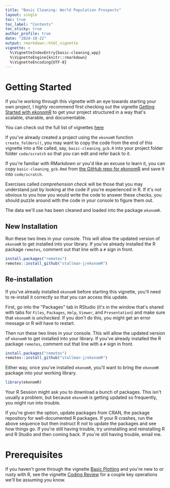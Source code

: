 ```yaml
---
title: "Basic Cleaning: World Population Prospects"
layout: single
toc: true
toc_label: "Contents"
toc_sticky: true
author_profile: true
date: "2024-10-22"
output: rmarkdown::html_vignette
vignette: >
  %\VignetteIndexEntry{basic-cleaning_wpp}
  %\VignetteEngine{knitr::rmarkdown}
  %\VignetteEncoding{UTF-8}
---
```




# Getting Started

If you're working through this vignette with an eye towards starting your own project, I *highly* recommend first checking out the vignette [Getting Started with ekonomR](https://stallman-j.github.io/ekonomR/vignettes/getting-started-with-ekonomR/) to get your project structured in a way that's scalable, sharable, and documentable. 

You can check out the full list of vignettes [here](https://stallman-j.github.io/ekonomR/vignettes/vignettes/)

If you've already created a project using the `ekonomR` function `create_folders()`, you may want to copy the code from the end of this vignette into a file called, say, `basic-cleaning_gcb.R` into your project folder folder `code/scratch` so that you can edit and refer back to it.

If you're familiar with RMarkdown or you'd like an excuse to learn it, you can copy `basic-cleaning_gcb.Rmd` from [the GitHub repo for ekonomR](https://github.com/stallman-j/ekonomR/blob/main/vignettes/basic-cleaning_gcb.Rmd) and save it into `code/scratch`.

Exercises called *comprehension check* will be those that you may understand just by looking at the code if you're experienced in R. If it's not obvious to you how you would write the code to answer these checks, you should puzzle around with the code in your console to figure them out.


The data we'll use has been cleaned and loaded into the package `ekonomR`. 

## New Installation 

Run these two lines in your console. This will allow the updated version of `ekonomR` to get installed into your library. If you've already installed the R package `remotes`, comment out that line with a `#` sign in front.



``` r
install.packages("remotes") 
remotes::install_github("stallman-j/ekonomR")
```

## Re-installation 

If you've already installed `ekonomR` before starting this vignette, you'll need to re-install it correctly so that you can access this update.

First, go into the "Packages" tab in RStudio (it's in the window that's shared with tabs for `Files`, `Packages`, `Help`, `Viewer`, and `Presentation`) and make sure that `ekonomR` is *unchecked*. If you don't do this, you might get an error message or R will have to restart.

Then run these two lines in your console. This will allow the updated version of `ekonomR` to get installed into your library. If you've already installed the R package `remotes`, comment out that line with a `#` sign in front.



``` r
install.packages("remotes") 
remotes::install_github("stallman-j/ekonomR")
```

Either way, once you've installed `ekonomR`, you'll want to bring the `ekonomR` package into your working library.



``` r
library(ekonomR)
```

Your R Session might ask you to download a bunch of packages. This isn't usually a problem, but because `ekonomR` is getting updated so frequently, you might run into trouble.

If you're given the option, update packages from CRAN, the package repository for well-documented R packages. If your R crashes, run the above sequence but then instruct R *not* to update the packages and see how things go. If you're still having trouble, try uninstalling and reinstalling R and R Studio and then coming back. If you're still having trouble, email me.


# Prerequisites

If you haven't gone through the vignette [Basic Plotting](https://stallman-j.github.io/ekonomR/vignettes/basic-plotting/) and you're new to or rusty with R, see the vignette [Coding Review](https://stallman-j.github.io/ekonomR/vignettes/coding-review/) for a couple key operations we'll be assuming you know.
